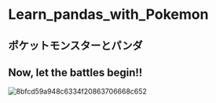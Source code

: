 # Learn_pandas_with_Pokemon

## ポケットモンスターとパンダ

## Now, let the battles begin!!

![8bfcd59a948c6334f20863706668c652](https://user-images.githubusercontent.com/99346304/154515874-a52a4ea8-78c2-4533-9fe4-f285279b5cc8.jpg)
